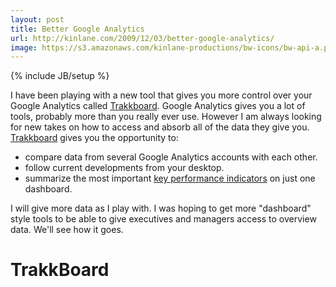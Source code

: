```yaml
---
layout: post
title: Better Google Analytics
url: http://kinlane.com/2009/12/03/better-google-analytics/
image: https://s3.amazonaws.com/kinlane-productions/bw-icons/bw-api-a.png
---
```

{% include JB/setup %}
<p>
     I have been playing with a new tool that gives you more control over your Google Analytics called <a href="http://www.trakkboard.com/en">Trakkboard</a>. Google Analytics gives you a lot of tools, probably more than you really ever use. However I am always looking for new takes on how to access and absorb all of the data they give you. <a href="http://www.trakkboard.com/en">Trakkboard</a> gives you the opportunity to:
</p>
<ul class="mainlist">
     <li>compare data from several Google Analytics accounts with each other.
     </li>
     <li>follow current developments from your desktop.
     </li>
     <li>summarize the most important <a class="zem_slink" title="Key performance indicator" rel="wikipedia" href="http://en.wikipedia.org/wiki/Key_performance_indicator">key performance indicators</a> on just one dashboard.
     </li>
</ul>
<p>
     I will give more data as I play with. I was hoping to get more "dashboard" style tools to be able to give executives and managers access to overview data. We'll see how it goes.
</p>
<div id="_mcePaste" class="c1">
     <h1 class="grey">
          <span class="red">Trakk</span>Board
     </h1>
</div>